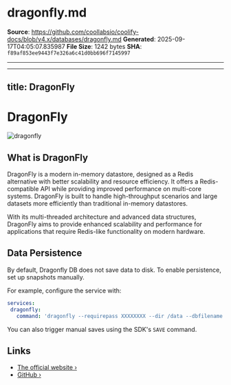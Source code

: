 # dragonfly.md

**Source**: https://github.com/coollabsio/coolify-docs/blob/v4.x/databases/dragonfly.md
**Generated**: 2025-09-17T04:05:07.835987
**File Size**: 1242 bytes
**SHA**: `f89af853ee9443f7e326a6c41d0bb696f7145997`

---

---
title: DragonFly
---

# DragonFly

![dragonfly](/images/database-logos/dragonfly-dark.svg)

## What is DragonFly

DragonFly is a modern in-memory datastore, designed as a Redis alternative with better scalability and resource efficiency. It offers a Redis-compatible API while providing improved performance on multi-core systems. DragonFly is built to handle high-throughput scenarios and large datasets more efficiently than traditional in-memory datastores.

With its multi-threaded architecture and advanced data structures, DragonFly aims to provide enhanced scalability and performance for applications that require Redis-like functionality on modern hardware.

## Data Persistence
By default, Dragonfly DB does not save data to disk. To enable persistence, set up snapshots manually. 

For example, configure the service with:

 ```yaml
services:
  dragonfly:
    command: 'dragonfly --requirepass XXXXXXXX --dir /data --dbfilename dragonfly-snapshot-{timestamp} --snapshot_cron "*/5 * * * *"'
 ```

You can also trigger manual saves using the SDK's `SAVE` command.

## Links

- [The official website ›](https://dragonflydb.io/?utm_source=coolify.io)
- [GitHub ›](https://github.com/dragonflydb/dragonfly?utm_source=coolify.io)

